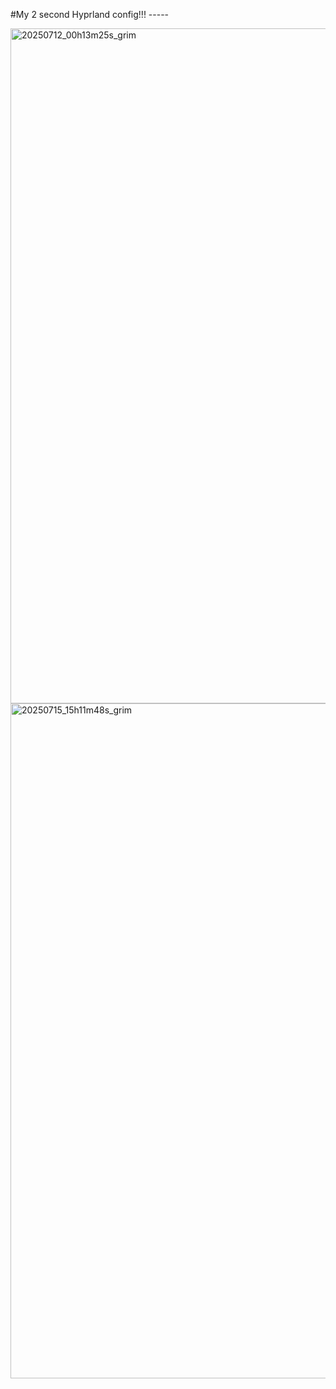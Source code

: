 #My 2 second Hyprland config!!! -----

<img width="1920" height="1080" alt="20250712_00h13m25s_grim" src="https://github.com/user-attachments/assets/63f31908-1137-499f-a154-dfce7505822a" />

<img width="1920" height="1080" alt="20250715_15h11m48s_grim" src="https://github.com/user-attachments/assets/aae8e408-0ad1-4221-9ef3-1458149963fd" />
